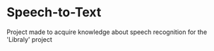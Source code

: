 # Speech-to-Text

Project made to acquire knowledge about speech recognition for the 'Libraly' project